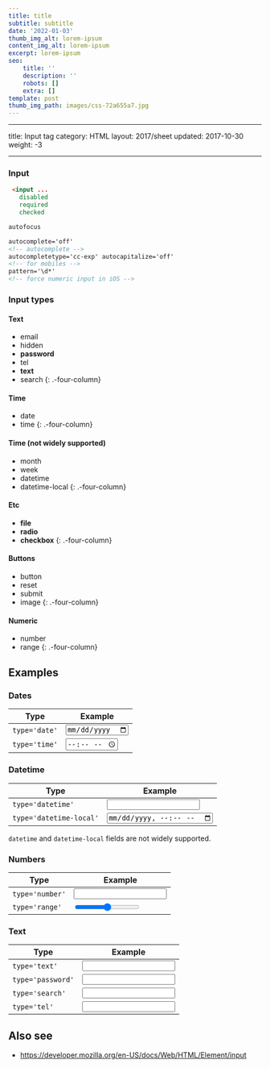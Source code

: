 ```yaml
---
title: title
subtitle: subtitle
date: '2022-01-03'
thumb_img_alt: lorem-ipsum
content_img_alt: lorem-ipsum
excerpt: lorem-ipsum
seo:
    title: ''
    description: ''
    robots: []
    extra: []
template: post
thumb_img_path: images/css-72a655a7.jpg
---
```


---

title: Input tag
category: HTML
layout: 2017/sheet
updated: 2017-10-30
weight: -3

---

### Input

```html
 <input ...
   disabled
   required
   checked
```

```html
autofocus
```

```html
autocomplete='off'
<!-- autocomplete -->
autocompletetype='cc-exp' autocapitalize='off'
<!-- for mobiles -->
pattern='\d*'
<!-- force numeric input in iOS -->
```

### Input types

#### Text

-   email
-   hidden
-   **password**
-   tel
-   **text**
-   search
    {: .-four-column}

#### Time

-   date
-   time
    {: .-four-column}

#### Time (not widely supported)

-   month
-   week
-   datetime
-   datetime-local
    {: .-four-column}

#### Etc

-   **file**
-   **radio**
-   **checkbox**
    {: .-four-column}

#### Buttons

-   button
-   reset
-   submit
-   image
    {: .-four-column}

#### Numeric

-   number
-   range
    {: .-four-column}

## Examples

### Dates

| Type          | Example             |
| ------------- | ------------------- |
| `type='date'` | <input type='date'> |
| `type='time'` | <input type='time'> |

### Datetime

| Type                    | Example                       |
| ----------------------- | ----------------------------- |
| `type='datetime'`       | <input type='datetime'>       |
| `type='datetime-local'` | <input type='datetime-local'> |

`datetime` and `datetime-local` fields are not widely supported.

### Numbers

| Type            | Example               |
| --------------- | --------------------- |
| `type='number'` | <input type='number'> |
| `type='range'`  | <input type='range'>  |

### Text

| Type              | Example                 |
| ----------------- | ----------------------- |
| `type='text'`     | <input type='text'>     |
| `type='password'` | <input type='password'> |
| `type='search'`   | <input type='search'>   |
| `type='tel'`      | <input type='tel'>      |

## Also see

-   <https://developer.mozilla.org/en-US/docs/Web/HTML/Element/input>
